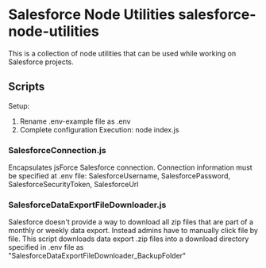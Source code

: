 # Salesforce Node Utilities salesforce-node-utilities

This is a collection of node utilities that can be used while working on Salesforce projects.

## Scripts

Setup: 
1. Rename .env-example file as .env
2. Complete configuration
Execution: node index.js

### SalesforceConnection.js
Encapsulates jsForce Salesforce connection.
Connection information must be specified at .env file:
SalesforceUsername, SalesforcePassword, SalesforceSecurityToken, SalesforceUrl


### SalesforceDataExportFileDownloader.js
Salesforce doesn't provide a way to download all zip files that are part of a monthly or weekly data export. Instead admins have to manually click file by file.
This script downloads data export .zip files into a download directory specified in .env file as "SalesforceDataExportFileDownloader_BackupFolder"
